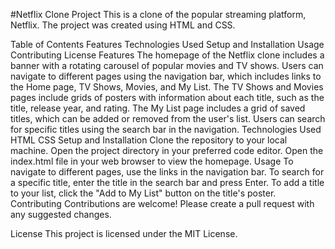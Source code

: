 
#Netflix Clone Project
This is a clone of the popular streaming platform, Netflix. The project was created using HTML and CSS.

Table of Contents
Features
Technologies Used
Setup and Installation
Usage
Contributing
License
Features
The homepage of the Netflix clone includes a banner with a rotating carousel of popular movies and TV shows.
Users can navigate to different pages using the navigation bar, which includes links to the Home page, TV Shows, Movies, and My List.
The TV Shows and Movies pages include grids of posters with information about each title, such as the title, release year, and rating.
The My List page includes a grid of saved titles, which can be added or removed from the user's list.
Users can search for specific titles using the search bar in the navigation.
Technologies Used
HTML
CSS
Setup and Installation
Clone the repository to your local machine.
Open the project directory in your preferred code editor.
Open the index.html file in your web browser to view the homepage.
Usage
To navigate to different pages, use the links in the navigation bar.
To search for a specific title, enter the title in the search bar and press Enter.
To add a title to your list, click the "Add to My List" button on the title's poster.
Contributing
Contributions are welcome! Please create a pull request with any suggested changes.

License
This project is licensed under the MIT License.
